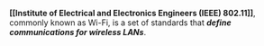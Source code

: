 **[[Institute of Electrical and Electronics Engineers (IEEE) 802.11]]**, commonly known as Wi-Fi, is a set of standards that ***define communications for wireless LANs***. 